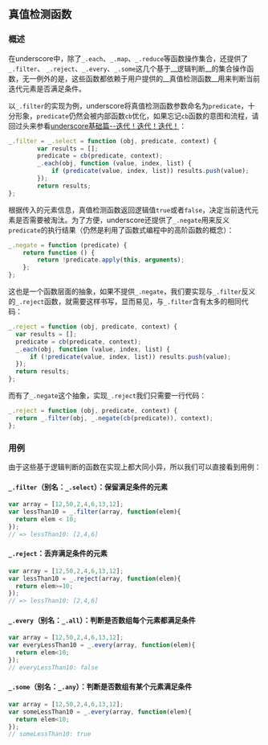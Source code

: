## 真值检测函数
### 概述
在underscore中，除了`_.each`、`_.map`、`_.reduce`等函数操作集合，还提供了`_.filter`、 `_.reject`、`_.every`、`_.some`这几个基于__逻辑判断__的集合操作函数，无一例外的是，这些函数都依赖于用户提供的__真值检测函数__用来判断当前迭代元素是否满足条件。

以`_.filter`的实现为例，underscore将真值检测函数参数命名为`predicate`，十分形象，`predicate`仍然会被内部函数`cb`优化，如果忘记`cb`函数的意图和流程，请回过头来参看[underscore基础篇--迭代！迭代！迭代！](./base/迭代！迭代！迭代！.md)：
```js
_.filter = _.select = function (obj, predicate, context) {
        var results = [];
        predicate = cb(predicate, context);
        _.each(obj, function (value, index, list) {
            if (predicate(value, index, list)) results.push(value);
        });
        return results;
};
```

根据传入的元素信息，真值检测函数返回逻辑值`true`或者`false`，决定当前迭代元素是否需要被淘汰。为了方便，underscore还提供了`_.negate`用来反义`predicate`的执行结果（仍然是利用了函数式编程中的高阶函数的概念）：
```js
_.negate = function (predicate) {
    return function () {
        return !predicate.apply(this, arguments);
    };
};
```

这也是一个函数层面的抽象，如果不提供`_.negate`，我们要实现与`_.filter`反义的`_.reject`函数，就需要这样书写，显而易见，与`_.filter`含有太多的相同代码：
```js
_.reject = function (obj, predicate, context) {
  var results = [];
  predicate = cb(predicate, context);
  _.each(obj, function (value, index, list) {
      if (!predicate(value, index, list)) results.push(value);
  });
  return results;
};
```

而有了`_.negate`这个抽象，实现`_.reject`我们只需要一行代码：
```js
_.reject = function (obj, predicate, context) {
  return _.filter(obj, _.negate(cb(predicate)), context);
};
```

### 用例
由于这些基于逻辑判断的函数在实现上都大同小异，所以我们可以直接看到用例：
#### `_.filter`（别名：`_.select`）：保留满足条件的元素
```js
var array = [12,50,2,4,6,13,12];
var lessThan10 = _.filter(array, function(elem){
  return elem < 10;
});
// => lessThan10: [2,4,6]
```

#### `_.reject`：丢弃满足条件的元素
```js
var array = [12,50,2,4,6,13,12];
var lessThan10 = _.reject(array, function(elem){
  return elem>=10;
});
// => lessThan10: [2,4,6]
```

#### `_.every`（别名：`_.all`）：判断是否数组每个元素都满足条件
```js
var array = [12,50,2,4,6,13,12];
var everyLessThan10 = _.every(array, function(elem){
  return elem<10;
});
// everyLessThan10: false
```

#### `_.some`（别名：`_.any`）：判断是否数组有某个元素满足条件
```js
var array = [12,50,2,4,6,13,12];
var someLessThan10 = _.every(array, function(elem){
  return elem<10;
});
// someLessThan10: true
```

